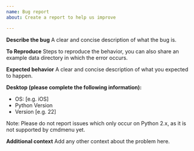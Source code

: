 ```yaml
---
name: Bug report
about: Create a report to help us improve

---
```


**Describe the bug**
A clear and concise description of what the bug is.

**To Reproduce**
Steps to reproduce the behavior, you can also share an example data directory in which the error occurs.

**Expected behavior**
A clear and concise description of what you expected to happen.

**Desktop (please complete the following information):**
 - OS: [e.g. iOS]
 - Python Version
 - Version [e.g. 22]

Note: Please do not report issues which only occur on Python 2.x, as it is not supported by cmdmenu yet.

**Additional context**
Add any other context about the problem here.
